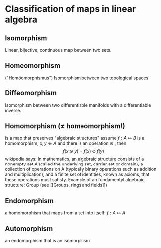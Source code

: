 # Classification of maps in linear algebra

## Isomorphism
Linear, bijective, continuous map between two sets.

## Homeomorphism
("Homöomorphismus")
Isomorphism between two topological spaces


## Diffeomorphism
Isomorphism between two differentiable manifolds with a differentiable inverse.


## Homomorphism ($\neq$ homeomorphism!)
is a map that preserves "algebraic structures"
assume $f:A \mapsto B$ is a homomorphism, $x,y \in A$ and there is an operation $\odot$ , then 
$$f(x\odot y) = f(x) \odot f(y) $$
wikipedia says: In mathematics, an algebraic structure consists of a nonempty set A (called the underlying set, carrier set or domain), a collection of operations on A (typically binary operations such as addition and multiplication), and a finite set of identities, known as axioms, that these operations must satisfy.
Example of an fundamentyl algebraic structure: Group (see [[Groups, rings and fields]])


## Endomorphism
a homomorphism that maps from a set into itself: $f:A\mapsto A$


## Automorphism
an endomorphism that is an isomorphism
